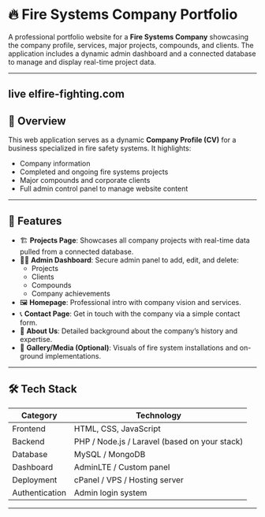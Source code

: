 # 🔥 Fire Systems Company Portfolio

A professional portfolio website for a **Fire Systems Company** showcasing the company profile, services, major projects, compounds, and clients. The application includes a dynamic admin dashboard and a connected database to manage and display real-time project data.

---
live elfire-fighting.com
---

## 🚀 Overview

This web application serves as a dynamic **Company Profile (CV)** for a business specialized in fire safety systems. It highlights:

- Company information
- Completed and ongoing fire systems projects
- Major compounds and corporate clients
- Full admin control panel to manage website content

---

## 🧩 Features

- 🏗️ **Projects Page**: Showcases all company projects with real-time data pulled from a connected database.
- 🧑‍💼 **Admin Dashboard**: Secure admin panel to add, edit, and delete:
  - Projects
  - Clients
  - Compounds
  - Company achievements
- 🖼️ **Homepage**: Professional intro with company vision and services.
- 📞 **Contact Page**: Get in touch with the company via a simple contact form.
- 🧾 **About Us**: Detailed background about the company’s history and expertise.
- 📸 **Gallery/Media (Optional)**: Visuals of fire system installations and on-ground implementations.

---

## 🛠️ Tech Stack

| Category         | Technology               |
|------------------|---------------------------|
| Frontend         | HTML, CSS, JavaScript     |
| Backend          | PHP / Node.js / Laravel (based on your stack) |
| Database         | MySQL / MongoDB           |
| Dashboard        | AdminLTE / Custom panel   |
| Deployment       | cPanel / VPS / Hosting server |
| Authentication   | Admin login system        |

---
